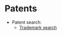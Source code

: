 # Patents

- Patent search: 
    - [Trademark search](https://tmsearch.uspto.gov/search/search-information)
